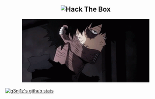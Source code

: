 <h2 align="center">
  <img src="http://www.hackthebox.eu/badge/image/155658" alt="Hack The Box">
</h2>

<p align="center">
  <img src="genjiz.gif" />
</p>


<a href="https://github.com/g3nj1z/g3nj1z">
  <img align="center" src="https://github-readme-stats.vercel.app/api?username=g3nj1z&show_icons=true&theme=tokyonight" alt="g3nj1z's github stats" />






